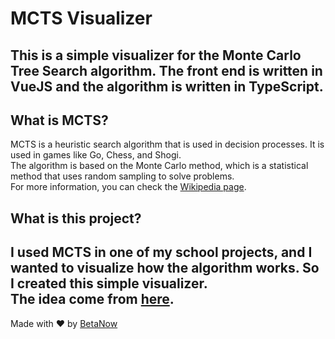 # MCTS Visualizer
This is a simple visualizer for the Monte Carlo Tree Search algorithm.
The front end is written in VueJS and the algorithm is written in TypeScript.
---
## What is MCTS?
MCTS is a heuristic search algorithm that is used in decision processes. It is used in games like Go, Chess, and Shogi.   
The algorithm is based on the Monte Carlo method, which is a statistical method that uses random sampling to solve problems.  
For more information, you can check the [Wikipedia page](https://en.wikipedia.org/wiki/Monte_Carlo_tree_search).
## What is this project?
I used MCTS in one of my school projects, and I wanted to visualize how the algorithm works. So I created this simple visualizer.  
The idea come from [here](https://github.com/vgarciasc/mcts-viz).
---
Made with ❤️ by [BetaNow](https://github.com/BetaNow)

